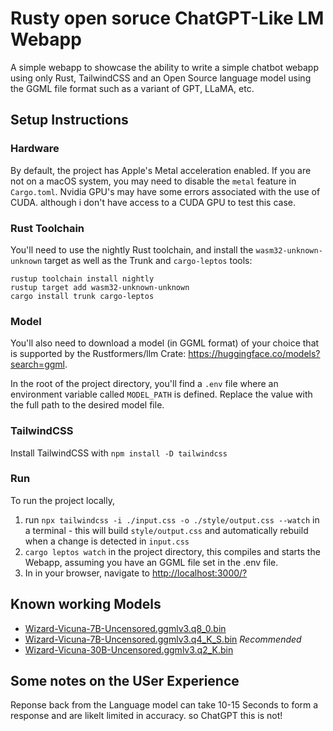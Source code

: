 # Rusty open soruce ChatGPT-Like LM Webapp
A simple webapp to showcase the ability to write a simple chatbot webapp using only Rust, TailwindCSS and an Open Source language model using the GGML file format such as a variant of GPT, LLaMA, etc.

## Setup Instructions

### Hardware
By default, the project has Apple's Metal acceleration enabled. If you are not on a macOS system, you may need to disable the `metal` feature in `Cargo.toml`. Nvidia GPU's may have some errors associated with the use of CUDA. although i don't have access to a CUDA GPU to test this case.

### Rust Toolchain
You'll need to use the nightly Rust toolchain, and install the `wasm32-unknown-unknown` target as well as the Trunk and `cargo-leptos` tools:
```
rustup toolchain install nightly
rustup target add wasm32-unknown-unknown
cargo install trunk cargo-leptos
```
### Model
You'll also need to download a model (in GGML format) of your choice that is supported by the Rustformers/llm Crate: https://huggingface.co/models?search=ggml.

In the root of the project directory, you'll find a `.env` file where an environment variable called `MODEL_PATH` is defined. Replace the value with the full path to the desired model file.

### TailwindCSS
Install TailwindCSS with `npm install -D tailwindcss`

### Run
To run the project locally, 
1. run `npx tailwindcss -i ./input.css -o ./style/output.css --watch` in a terminal - this will build `style/output.css` and automatically rebuild when a change is detected in `input.css`
2. `cargo leptos watch` in the project directory, this compiles and starts the Webapp, assuming you have an GGML file set in the .env file.
3. In in your browser, navigate to [http://localhost:3000/?](http://localhost:3000/?)

## Known working Models
* [Wizard-Vicuna-7B-Uncensored.ggmlv3.q8_0.bin](https://huggingface.co/TheBloke/Wizard-Vicuna-7B-Uncensored-GGML)
* [Wizard-Vicuna-7B-Uncensored.ggmlv3.q4_K_S.bin](https://huggingface.co/TheBloke/Wizard-Vicuna-7B-Uncensored-GGML)  *Recommended*
* [Wizard-Vicuna-30B-Uncensored.ggmlv3.q2_K.bin](https://huggingface.co/TheBloke/Wizard-Vicuna-30B-Uncensored-GGML)

## Some notes on the USer Experience

Reponse back from the Language model can take 10-15 Seconds to form a response and are likelt limited in accuracy. so ChatGPT this is not!
